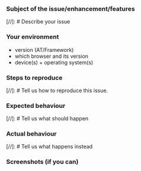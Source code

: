 ### Subject of the issue/enhancement/features
[//]: # Describe your issue

### Your environment
* version (AT/Framework)
* which browser and its version
* device(s) + operating system(s)

### Steps to reproduce
[//]: # Tell us how to reproduce this issue.

### Expected behaviour
[//]: # Tell us what should happen

### Actual behaviour
[//]: # Tell us what happens instead

### Screenshots (if you can)
